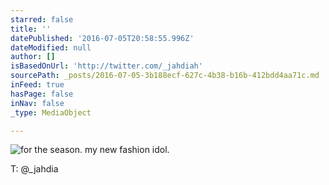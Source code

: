```yaml
---
starred: false
title: ''
datePublished: '2016-07-05T20:58:55.996Z'
dateModified: null
author: []
isBasedOnUrl: 'http://twitter.com/_jahdiah'
sourcePath: _posts/2016-07-05-3b188ecf-627c-4b38-b16b-412bdd4aa71c.md
inFeed: true
hasPage: false
inNav: false
_type: MediaObject

---
```

![for the season. my new fashion idol. ](https://the-grid-user-content.s3-us-west-2.amazonaws.com/619488f4-b154-4422-a21b-a38ff388bd24.jpg)

T: @\_jahdia